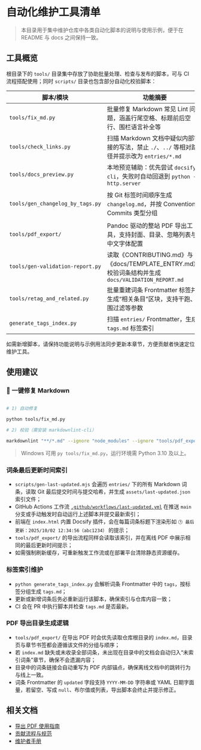 # 自动化维护工具清单

> 本目录用于集中维护仓库中各类自动化脚本的说明与使用示例，便于在 README 与 docs 之间保持一致。

## 工具概览

根目录下的 `tools/` 目录集中存放了协助批量处理、检查与发布的脚本，可与 CI 流程搭配使用；同时 `scripts/` 目录也包含部分自动化校验脚本：

| 脚本/模块                            | 功能摘要                                                                               | 常用用法                                                                                                   |
| -------------------------------- | ---------------------------------------------------------------------------------- | ------------------------------------------------------------------------------------------------------ |
| `tools/fix_md.py`                | 批量修复 Markdown 常见 Lint 问题，涵盖行尾空格、标题前后空行、围栏语言补全等                                     | `python tools/fix_md.py` 或 `python tools/fix_md.py --dry-run`                                          |
| `tools/check_links.py`           | 扫描 Markdown 文档中疑似内部链接的写法，禁止 `./`、`../` 等相对路径并提示改为 `entries/*.md`               | `python tools/check_links.py --root .`，必要时使用 `--whitelist` 允许额外根目录文档                                   |
| `tools/docs_preview.py`          | 本地预览辅助：优先尝试 `docsify-cli`，失败时自动回退到 `python -m http.server`                         | `python tools/docs_preview.py --port 4173`（可通过 `--wait` 调整 docsify 启动检测时间）                             |
| `tools/gen_changelog_by_tags.py` | 按 Git 标签时间顺序生成 `changelog.md`，并按 Conventional Commits 类型分组                         | `python tools/gen_changelog_by_tags.py --output changelog.md`，可搭配 `--latest-only` 或 `--latest-to-head` |
| `tools/pdf_export/`              | Pandoc 驱动的整站 PDF 导出工具，支持封面、目录、忽略列表与中文字体配置                                          | `python tools/pdf_export/export_to_pdf.py` 或 `python -m pdf_export`                                    |
| `tools/gen-validation-report.py` | 读取《CONTRIBUTING.md》与《docs/TEMPLATE_ENTRY.md》，校验词条结构并生成 `docs/VALIDATION_REPORT.md` | `python tools/gen-validation-report.py`                                                                |
| `tools/retag_and_related.py`     | 批量重建词条 Frontmatter 标签并生成“相关条目”区块，支持干跑、范围过滤等参数               | `python tools/retag_and_related.py`、`python tools/retag_and_related.py --dry-run --limit 5`             |
| `generate_tags_index.py`         | 扫描 `entries/` Frontmatter，生成 `tags.md` 标签索引                                             | `python generate_tags_index.py`                                                                       |

如需新增脚本，请保持功能说明与示例用法同步更新本章节，方便贡献者快速定位维护工具。

## 使用建议

### 🧰 一键修复 Markdown

```bash

# 1) 自动修复

python tools/fix_md.py

# 2) 校验（需安装 markdownlint-cli）

markdownlint "**/*.md" --ignore "node_modules" --ignore "tools/pdf_export/vendor"
```

> Windows 可用 `py tools/fix_md.py`，运行环境需 Python 3.10 及以上。

### 词条最后更新时间索引

- `scripts/gen-last-updated.mjs` 会遍历 `entries/` 下的所有 Markdown 词条，读取 Git 最后提交时间与提交哈希，并生成 `assets/last-updated.json` 索引文件；
- GitHub Actions 工作流 [`.github/workflows/last-updated.yml`](../../.github/workflows/last-updated.yml) 在推送 `main` 分支或手动触发时自动运行上述脚本并提交最新索引；
- 前端在 `index.html` 内置 Docsify 插件，会在每篇词条标题下渲染形如 `🕒 最后更新：2025/10/02 12:34:56（abc1234）` 的提示；
- `tools/pdf_export/` 的导出流程同样会读取该索引，并在离线 PDF 中展示相同的最后更新时间提示；
- 如需强制刷新缓存，可重新触发工作流或在部署平台清除静态资源缓存。

### 标签索引维护

- `python generate_tags_index.py` 会解析词条 Frontmatter 中的 `tags`，按标签分组生成 `tags.md`；
- 更新或新增词条后务必重新运行该脚本，确保索引与仓库内容一致；
- CI 会在 PR 中执行脚本并检查 `tags.md` 是否最新。

### PDF 导出目录生成逻辑

- `tools/pdf_export/` 在导出 PDF 时会优先读取仓库根目录的 `index.md`，目录页与章节书签都会遵循该文件的分组与顺序；
- 若 `index.md` 缺失或未收录全部词条，未出现在目录中的文档会自动归入“未索引词条”章节，确保不会遗漏内容；
- 目录中的词条链接会自动重写为 PDF 内部锚点，确保离线文档中的跳转行为与线上一致。
- 词条 Frontmatter 的 `updated` 字段支持 `YYYY-MM-DD` 字符串或 YAML 日期字面量，若留空、写成 `null`、布尔值或列表，导出脚本会终止并提示修正。

## 相关文档

- [导出 PDF 使用指南](../pdf_export/README_pdf_output.md)
- [贡献流程与规范](../TEMPLATE_ENTRY.md)
- [维护者手册](../ADMIN_GUIDE.md)
